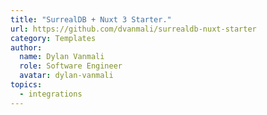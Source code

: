 ```yaml
---
title: "SurrealDB + Nuxt 3 Starter."
url: https://github.com/dvanmali/surrealdb-nuxt-starter
category: Templates
author:
  name: Dylan Vanmali
  role: Software Engineer
  avatar: dylan-vanmali
topics:
  - integrations
---
```


